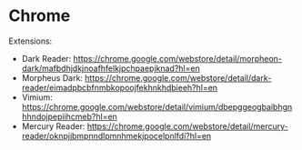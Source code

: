 # Chrome

Extensions:

- Dark Reader: https://chrome.google.com/webstore/detail/morpheon-dark/mafbdhjdkjnoafhfelkjpchpaepjknad?hl=en
- Morpheus Dark: https://chrome.google.com/webstore/detail/dark-reader/eimadpbcbfnmbkopoojfekhnkhdbieeh?hl=en
- Vimium: https://chrome.google.com/webstore/detail/vimium/dbepggeogbaibhgnhhndojpepiihcmeb?hl=en
- Mercury Reader: https://chrome.google.com/webstore/detail/mercury-reader/oknpjjbmpnndlpmnhmekjpocelpnlfdi?hl=en
